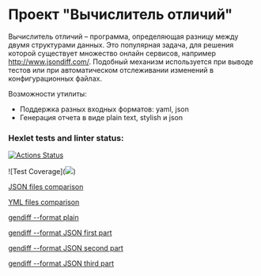 # Проект "Вычислитель отличий"
Вычислитель отличий – программа, определяющая разницу между двумя структурами данных. Это популярная задача, для решения которой существует множество онлайн сервисов, например http://www.jsondiff.com/. Подобный механизм используется при выводе тестов или при автоматическом отслеживании изменений в конфигурационных файлах.

Возможности утилиты:

- Поддержка разных входных форматов: yaml, json
- Генерация отчета в виде plain text, stylish и json

### Hexlet tests and linter status:
[![Actions Status](https://github.com/valeriot-fr/frontend-project-46/actions/workflows/hexlet-check.yml/badge.svg)](https://github.com/valeriot-fr/frontend-project-46/actions)

![Test Coverage](<a href="https://codeclimate.com/github/valeriot-fr/frontend-project-46/test_coverage"><img src="https://api.codeclimate.com/v1/badges/84c484105735bc02003a/test_coverage" /></a>)


<a href="./img/json_files_comparisomn.png">JSON files comparison</a>

<a href="./img/yml_files_comparison.png">YML files comparison</a>

<a href="./img/format_plain.png">gendiff --format plain</a>

<a href="./img/format_json.png">gendiff --format JSON first part</a>

<a href="./img/format_json_2.png">gendiff --format JSON second part</a>

<a href="./img/format_json_3.png">gendiff --format JSON third part</a>